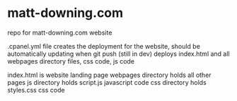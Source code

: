 # matt-downing.com
repo for matt-downing.com website

.cpanel.yml file creates the deployment for the website, should be automatically updating when git push (still in dev)
  deploys index.html and all webpages directory files, css code, js code
  
index.html is website landing page
webpages directory holds all other pages
js directory holds script.js javascript code
css directory holds styles.css css code

